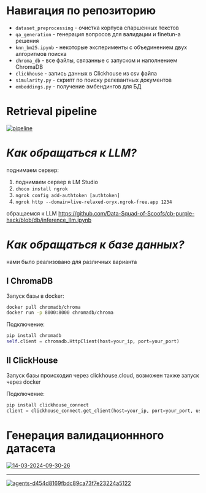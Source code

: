 # Навигация по репозиторию
- `dataset_preprocessing` - очистка корпуса спаршенных текстов
- `qa_generation` - генерация вопросов для валидации и finetun-a решения
- `knn_bm25.ipynb` - некоторые эксперименты с объединением двух алгоритмов поиска
- `chroma_db` - все файлы, связанные с запуском и наполнением ChromaDB
- `clickhouse` - запись данных в Clickhouse из csv файла
- `simularity.py` - скрипт по поиску релевантных документов
- `embeddings.py` - получение эмбендингов для БД

# Retrieval pipeline

<a href="https://ibb.co/hDGDr8L"><img src="https://i.ibb.co/0h0h1Jm/pipeline.jpg" alt="pipeline" border="0"></a>

# ***Как обращаться к LLM?***

поднимаем сервер:
1. поднимаем сервер в LM Studio
2. ```choco install ngrok```
3. ```ngrok config add-authtoken [authtoken]```
4. ```ngrok http --domain=live-relaxed-oryx.ngrok-free.app 1234 ```

обращаемся к LLM 
https://github.com/Data-Squad-of-Scoofs/cb-purple-hack/blob/db/inference_llm.ipynb

# ***Как обращаться к базе данных?***

нами было реализовано для различных варианта

## I ChromaDB

Запуск базы в docker:
```bash
docker pull chromadb/chroma
docker run -p 8000:8000 chromadb/chroma
```

Подключение:

```python
pip install chromadb
self.client = chromadb.HttpClient(host=your_ip, port=your_port)
```

## II ClickHouse

Запуск базы происходил через clickhouse.cloud, возможен также запуск через docker

Подключение:

```python
pip install clickhouse_connect
client = clickhouse_connect.get_client(host=your_ip, port=your_port, username=your_user_name, password=your_password)
```

# Генерация валидационнного датасета

<a href="https://ibb.co/TqnfPqk"><img src="https://i.ibb.co/QjqgYjf/14-03-2024-09-30-26.png" alt="14-03-2024-09-30-26" border="0"></a>


------

<a href="https://ibb.co/mvw67Gb"><img src="https://i.ibb.co/k3fQFx5/agents-d454d8169fbdc89ca73f7e23224a5122.png" alt="agents-d454d8169fbdc89ca73f7e23224a5122" border="0"></a>
